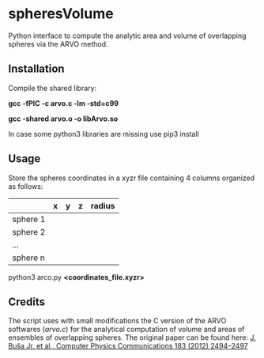 # spheresVolume
Python interface to compute the analytic area and volume of overlapping spheres via the ARVO method.

## Installation
Compile the shared library:

**gcc -fPIC -c arvo.c -lm -std=c99**

**gcc -shared arvo.o -o libArvo.so**

In case some python3 libraries are missing use pip3 install

## Usage
Store the spheres coordinates in a xyzr file containing 4 columns organized as follows:

| | x | y | z | radius|
| --- | --- | --- | --- | --- |
sphere 1 | | | | |
sphere 2 | | | | |
... | | | | |
sphere n | | | | |

python3 arco.py **\<coordinates_file.xyzr\>**

## Credits
The script uses with small modifications the C version of the ARVO softwares (*arvo.c*) for the analytical computation of volume and areas of ensembles of overlapping spheres.
The original paper can be found here: [J. Buša Jr. et al., Computer Physics Communications 183 (2012) 2494–2497](https://www.sciencedirect.com/science/article/pii/S0010465512001580) 


